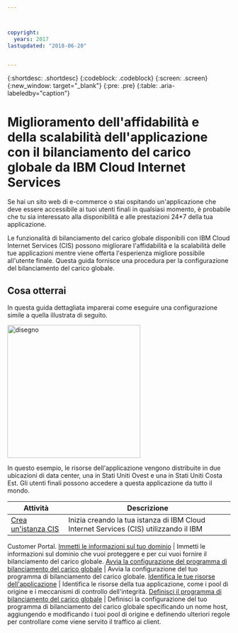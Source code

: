 ```yaml
---



copyright:
  years: 2017
lastupdated: "2018-06-20"


---
```


{:shortdesc: .shortdesc}
{:codeblock: .codeblock}
{:screen: .screen}
{:new_window: target="_blank"}
{:pre: .pre}
{:table: .aria-labeledby="caption"}

# Miglioramento dell'affidabilità e della scalabilità dell'applicazione con il bilanciamento del carico globale da IBM Cloud Internet Services
Se hai un sito web di e-commerce o stai ospitando un'applicazione che deve essere accessibile ai tuoi utenti finali in qualsiasi momento, è probabile che tu sia interessato alla disponibilità e alle prestazioni 24*7 della tua applicazione. 

Le funzionalità di bilanciamento del carico globale disponibili con IBM Cloud Internet Services (CIS) possono migliorare l'affidabilità e la scalabilità delle tue applicazioni mentre viene offerta l'esperienza migliore possibile all'utente finale. Questa guida fornisce una procedura per la configurazione del bilanciamento del carico globale.  

## Cosa otterrai

In questa guida dettagliata imparerai come eseguire una configurazione simile a quella illustrata di seguito.

<img src="images/Reliability1.png" alt="disegno" style="width: 300px;"/>

In questo esempio, le risorse dell'applicazione vengono distribuite in due ubicazioni di data center, una in Stati Uniti Ovest e una in Stati Uniti Costa Est. Gli utenti finali possono accedere a questa applicazione da tutto il mondo. 

Attività  | Descrizione
------------- | -------------
[Crea un'istanza CIS](create-cis.html) | Inizia creando la tua istanza di IBM Cloud Internet Services (CIS) utilizzando il IBM
Customer Portal.
[Immetti le informazioni sul tuo dominio](input-domain.html) | Immetti le informazioni sul dominio che vuoi proteggere e per cui vuoi fornire il bilanciamento del carico globale.
[Avvia la configurazione del programma di bilanciamento del carico globale](begin-config.html) | Avvia la configurazione del tuo programma di bilanciamento del carico globale.
[Identifica le tue risorse dell'applicazione](identify-app-resources.html) | Identifica le risorse della tua applicazione, come i pool di origine e i meccanismi di controllo dell'integrità.
[Definisci il programma di bilanciamento del carico globale](define-global-lb.html) | Definisci la configurazione del tuo programma di bilanciamento del carico globale specificando un nome host, aggiungendo e modificando i tuoi pool di origine e definendo ulteriori regole per controllare come viene servito il traffico ai client.
